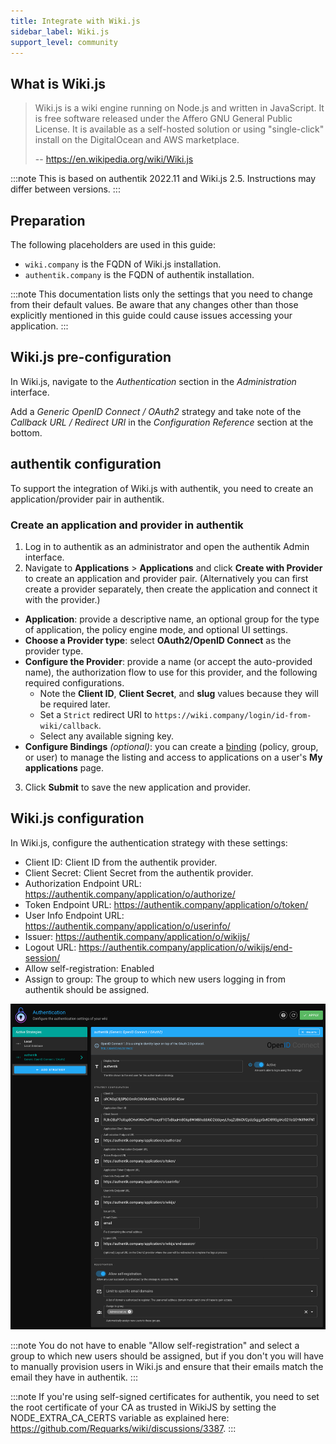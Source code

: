 ```yaml
---
title: Integrate with Wiki.js
sidebar_label: Wiki.js
support_level: community
---
```


## What is Wiki.js

> Wiki.js is a wiki engine running on Node.js and written in JavaScript. It is free software released under the Affero GNU General Public License. It is available as a self-hosted solution or using "single-click" install on the DigitalOcean and AWS marketplace.
>
> -- https://en.wikipedia.org/wiki/Wiki.js

:::note
This is based on authentik 2022.11 and Wiki.js 2.5. Instructions may differ between versions.
:::

## Preparation

The following placeholders are used in this guide:

- `wiki.company` is the FQDN of Wiki.js installation.
- `authentik.company` is the FQDN of authentik installation.

:::note
This documentation lists only the settings that you need to change from their default values. Be aware that any changes other than those explicitly mentioned in this guide could cause issues accessing your application.
:::

## Wiki.js pre-configuration

In Wiki.js, navigate to the _Authentication_ section in the _Administration_ interface.

Add a _Generic OpenID Connect / OAuth2_ strategy and take note of the _Callback URL / Redirect URI_ in the _Configuration Reference_ section at the bottom.

## authentik configuration

To support the integration of Wiki.js with authentik, you need to create an application/provider pair in authentik.

### Create an application and provider in authentik

1. Log in to authentik as an administrator and open the authentik Admin interface.
2. Navigate to **Applications** > **Applications** and click **Create with Provider** to create an application and provider pair. (Alternatively you can first create a provider separately, then create the application and connect it with the provider.)

- **Application**: provide a descriptive name, an optional group for the type of application, the policy engine mode, and optional UI settings.
- **Choose a Provider type**: select **OAuth2/OpenID Connect** as the provider type.
- **Configure the Provider**: provide a name (or accept the auto-provided name), the authorization flow to use for this provider, and the following required configurations.
    - Note the **Client ID**, **Client Secret**, and **slug** values because they will be required later.
    - Set a `Strict` redirect URI to `https://wiki.company/login/id-from-wiki/callback`.
    - Select any available signing key.
- **Configure Bindings** _(optional)_: you can create a [binding](/docs/add-secure-apps/flows-stages/bindings/) (policy, group, or user) to manage the listing and access to applications on a user's **My applications** page.

3. Click **Submit** to save the new application and provider.

## Wiki.js configuration

In Wiki.js, configure the authentication strategy with these settings:

- Client ID: Client ID from the authentik provider.
- Client Secret: Client Secret from the authentik provider.
- Authorization Endpoint URL: https://authentik.company/application/o/authorize/
- Token Endpoint URL: https://authentik.company/application/o/token/
- User Info Endpoint URL: https://authentik.company/application/o/userinfo/
- Issuer: https://authentik.company/application/o/wikijs/
- Logout URL: https://authentik.company/application/o/wikijs/end-session/
- Allow self-registration: Enabled
- Assign to group: The group to which new users logging in from authentik should be assigned.

![](./wiki-js_strategy.png)

:::note
You do not have to enable "Allow self-registration" and select a group to which new users should be assigned, but if you don't you will have to manually provision users in Wiki.js and ensure that their emails match the email they have in authentik.
:::

:::note
If you're using self-signed certificates for authentik, you need to set the root certificate of your CA as trusted in WikiJS by setting the NODE_EXTRA_CA_CERTS variable as explained here: https://github.com/Requarks/wiki/discussions/3387.
:::
